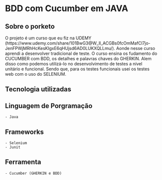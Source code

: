 <h1>BDD com Cucumber em JAVA</h1>

<h2>Sobre o porketo</h2>
  O projeto é um curso que eu fiz na UDEMY (https://www.udemy.com/share/101BwG3@W_ll_ACGBs0fcOmMafCl7jo-JenFPWjMRhHcKesKIgxE6qHUjsd6AD0LUKXQLLmu/). Aonde nesse curso aprendi a desenvolver
tradicional de teste. O curso ensina os fudamento do CUCUMBER com BDD, os detalhes e palavras chaves do GHERKIN. Alem disso como podemos utilizá-lo no desenvolvimento de testes a nível unitário
e funcional. Sendo que, para os testes funcionais usei os testes web com o uso do SELENIUM.

<h2> Tecnologia utilizadas</h2>

## Linguagem de Porgramação
    - Java

## Frameworks
    - Selenium 
    - Junit

## Ferramenta
    - Cucumber (GHERKIN e BDD)
